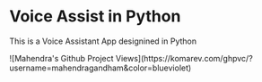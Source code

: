 <h1>Voice Assist in Python</h1>
<p>This is a Voice Assistant App designined in Python</p>
![Mahendra's Github Project Views](https://komarev.com/ghpvc/?username=mahendragandham&color=blueviolet)  
